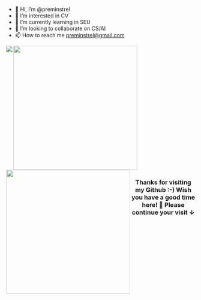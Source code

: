 - 👋 Hi, I’m @preminstrel
- 👀 I’m interested in CV
- 🌱 I’m currently learning in SEU
- 💞️ I’m looking to collaborate on CS/AI
- 📫 How to reach me preminstrel@gmail.com


<img align="left" src="https://github-readme-stats.vercel.app/api?username=preminstrel&bg_color=22272E&text_color=CDD9E5&count_private=true&show_icons=true&hide_border=true&include_all_commits=true" /> 


<img src="https://github-readme-stats.vercel.app/api/top-langs/?username=preminstrel&layout=compact&bg_color=22272E&text_color=CDD9E5&langs_count=10&hide_border=true" width="330px"/>
<img align="left" src="https://github-profile-trophy.vercel.app/?username=preminstrel&theme=onedark&row=2&column=4&no-frame=true&margin-w=16&margin-h=16&no-bg=true" width="330px"/>

<h3 align="center">Thanks for visiting my Github :-) Wish you have a good time here! 🎉 Please continue your visit ↓</h3>
